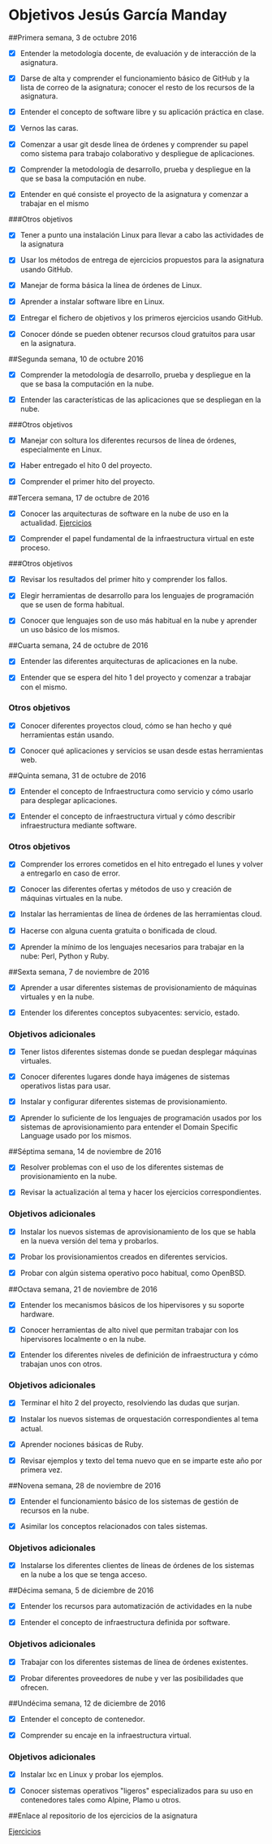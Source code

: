 # Objetivos Jesús García Manday


##Primera semana, 3 de octubre 2016

- [x] Entender la metodología docente, de evaluación y de interacción de la asignatura.

- [x] Darse de alta y comprender el funcionamiento básico de GitHub y la lista de correo de la asignatura; conocer el resto de los recursos de la asignatura.

- [x] Entender el concepto de software libre y su aplicación práctica en clase.

- [x] Vernos las caras.

- [x] Comenzar a usar git desde línea de órdenes y comprender su papel como sistema para trabajo colaborativo y despliegue de aplicaciones.

- [x] Comprender la metodología de desarrollo, prueba y despliegue en la que se basa la computación en nube.

- [x] Entender en qué consiste el proyecto de la asignatura y comenzar a trabajar en el mismo

###Otros objetivos 


- [x] Tener a punto una instalación Linux para llevar a cabo las actividades de la asignatura

- [x] Usar los métodos de entrega de ejercicios propuestos para la asignatura usando GitHub.

- [x] Manejar de forma básica la línea de órdenes de Linux.

- [x] Aprender a instalar software libre en Linux.

- [x] Entregar el fichero de objetivos y los primeros ejercicios usando GitHub.

- [x] Conocer dónde se pueden obtener recursos cloud gratuitos para usar en la asignatura.



##Segunda semana, 10 de octubre 2016

- [x] Comprender la metodología de desarrollo, prueba y despliegue en la que se basa la computación en la nube.

- [x] Entender las características de las aplicaciones que se despliegan en la nube.


###Otros objetivos

- [x] Manejar con soltura los diferentes recursos de línea de órdenes, especialmente en Linux.

- [x] Haber entregado el hito 0 del proyecto.

- [x] Comprender el primer hito del proyecto.



##Tercera semana, 17 de octubre de 2016

- [x] Conocer las arquitecturas de software en la nube de uso en la actualidad.  [Ejercicios](https://github.com/jmanday/EjerciciosCC16-17/tree/master/Tercera%20semana%2C%2017%20octubre%202016)

- [x] Comprender el papel fundamental de la infraestructura virtual en este proceso.


###Otros objetivos

- [x] Revisar los resultados del primer hito y comprender los fallos.

- [x] Elegir herramientas de desarrollo para los lenguajes de programación que se usen de forma habitual.

- [x] Conocer que lenguajes son de uso más habitual en la nube y aprender un uso básico de los mismos.



##Cuarta semana, 24 de octubre de 2016

- [x] Entender las diferentes arquitecturas de aplicaciones en la nube.

- [x] Entender que se espera del hito 1 del proyecto y comenzar a trabajar con el mismo.

### Otros objetivos

- [x] Conocer diferentes proyectos cloud, cómo se han hecho y qué herramientas están usando.

- [x] Conocer qué aplicaciones y servicios se usan desde estas herramientas web.



##Quinta semana, 31 de octubre de 2016

- [x] Entender el concepto de Infraestructura como servicio y cómo usarlo para desplegar aplicaciones.

- [x] Entender el concepto de infraestructura virtual y cómo describir infraestructura mediante software.

### Otros objetivos

- [x] Comprender los errores cometidos en el hito entregado el lunes y volver a entregarlo en caso de error.

- [x] Conocer las diferentes ofertas y métodos de uso y creación de máquinas virtuales en la nube.

- [x] Instalar las herramientas de línea de órdenes de las herramientas cloud.

- [x] Hacerse con alguna cuenta gratuita o bonificada de cloud.

- [x] Aprender la mínimo de los lenguajes necesarios para trabajar en la nube: Perl, Python y Ruby.



##Sexta semana, 7 de noviembre de 2016

- [x] Aprender a usar diferentes sistemas de provisionamiento de máquinas virtuales y en la nube.

- [x] Entender los diferentes conceptos subyacentes: servicio, estado.

### Objetivos adicionales

- [x] Tener listos diferentes sistemas donde se puedan desplegar máquinas virtuales.

- [x] Conocer diferentes lugares donde haya imágenes de sistemas operativos listas para usar.

- [x] Instalar y configurar diferentes sistemas de provisionamiento.

- [x] Aprender lo suficiente de los lenguajes de programación usados por los sistemas de aprovisionamiento para entender el Domain Specific Language usado por los mismos.



##Séptima semana, 14 de noviembre de 2016

- [x] Resolver problemas con el uso de los diferentes sistemas de provisionamiento en la nube.

- [x] Revisar la actualización al tema y hacer los ejercicios correspondientes.

### Objetivos adicionales

- [x] Instalar los nuevos sistemas de aprovisionamiento de los que se habla en la nueva versión del tema y probarlos.

- [x] Probar los provisionamientos creados en diferentes servicios.

- [x] Probar con algún sistema operativo poco habitual, como OpenBSD. 



##Octava semana, 21 de noviembre de 2016

- [x] Entender los mecanismos básicos de los hipervisores y su soporte hardware.

- [x] Conocer herramientas de alto nivel que permitan trabajar con los hipervisores localmente o en la nube.

- [x] Entender los diferentes niveles de definición de infraestructura y cómo trabajan unos con otros.


### Objetivos adicionales

- [x] Terminar el hito 2 del proyecto, resolviendo las dudas que surjan.

- [x] Instalar los nuevos sistemas de orquestación correspondientes al tema actual.

- [x] Aprender nociones básicas de Ruby.

- [x] Revisar ejemplos y texto del tema nuevo que en se imparte este año por primera vez.



##Novena semana, 28 de noviembre de 2016

- [x] Entender el funcionamiento básico de los sistemas de gestión de recursos en la nube.

- [x] Asimilar los conceptos relacionados con tales sistemas.


### Objetivos adicionales

- [x] Instalarse los diferentes clientes de líneas de órdenes de los sistemas en la nube a los que se tenga acceso.



##Décima semana, 5 de diciembre de 2016

- [x] Entender los recursos para automatización de actividades en la nube

- [x] Entender el concepto de infraestructura definida por software.


### Objetivos adicionales

- [x] Trabajar con los diferentes sistemas de línea de órdenes existentes.

- [x] Probar diferentes proveedores de nube y ver las posibilidades que ofrecen.



##Undécima semana, 12 de diciembre de 2016

- [x] Entender el concepto de contenedor.

- [x] Comprender su encaje en la infraestructura virtual.


### Objetivos adicionales

- [x] Instalar lxc en Linux y probar los ejemplos.

- [x] Conocer sistemas operativos "ligeros" especializados para su uso en contenedores tales como Alpine, Plamo u otros.


##Enlace al repositorio de los ejercicios de la asignatura

[Ejercicios](https://github.com/jmanday/EjerciciosCC16-17)